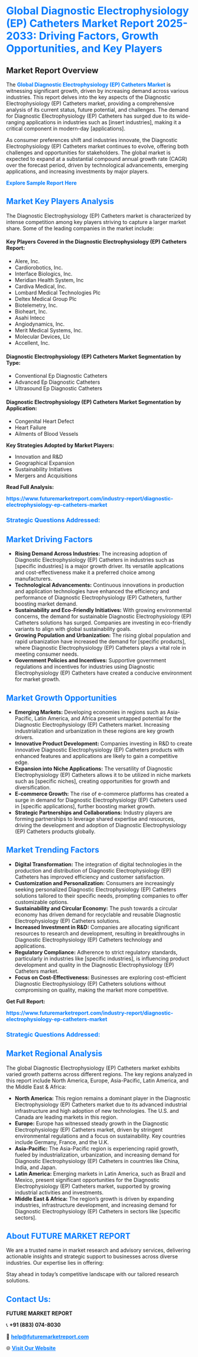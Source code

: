 <h1 style="color: #007BFF;">Global Diagnostic Electrophysiology (EP) Catheters Market Report 2025-2033: Driving Factors, Growth Opportunities, and Key Players</h1>

<section id="overview">
<h2>Market Report Overview</h2>
<p>The <a href="https://www.futuremarketreport.com/industry-report/diagnostic-electrophysiology-ep-catheters-market" style="color: #007BFF; text-decoration: none;"><strong>Global Diagnostic Electrophysiology (EP) Catheters Market</strong></a> is witnessing significant growth, driven by increasing demand across various industries. This report delves into the key aspects of the Diagnostic Electrophysiology (EP) Catheters market, providing a comprehensive analysis of its current status, future potential, and challenges. The demand for Diagnostic Electrophysiology (EP) Catheters has surged due to its wide-ranging applications in industries such as [insert industries], making it a critical component in modern-day [applications].</p>
<p>As consumer preferences shift and industries innovate, the Diagnostic Electrophysiology (EP) Catheters market continues to evolve, offering both challenges and opportunities for stakeholders. The global market is expected to expand at a substantial compound annual growth rate (CAGR) over the forecast period, driven by technological advancements, emerging applications, and increasing investments by major players.</p>
</section>

<section id="overview">
<p><a href="https://www.futuremarketreport.com/request-sample/reportId=54212" style="color: #007BFF; text-decoration: none;"><strong>Explore Sample Report Here</strong></a></p>
</section>

<section id="key-players">
<h2 style="color: #007BFF;">Market Key Players Analysis</h2>
<p>The Diagnostic Electrophysiology (EP) Catheters market is characterized by intense competition among key players striving to capture a larger market share. Some of the leading companies in the market include:</p>
<h4>Key Players Covered in the Diagnostic Electrophysiology (EP) Catheters Report:</h4>
<ul><li>Alere, Inc.</li><li>Cardiorobotics, Inc.</li><li>Interface Biologics, Inc.</li><li>Meridian Health System, Inc</li><li>Cardiva Medical, Inc.</li><li>Lombard Medical Technologies Plc</li><li>Deltex Medical Group Plc</li><li>Biotelemetry, Inc.</li><li>Bioheart, Inc.</li><li>Asahi Intecc</li><li>Angiodynamics, Inc.</li><li>Merit Medical Systems, Inc.</li><li>Molecular Devices, Llc</li><li>Accellent, Inc.</li></ul>
<h4>Diagnostic Electrophysiology (EP) Catheters Market Segmentation by Type:</h4>
<ul><li>Conventional Ep Diagnostic Catheters</li><li>Advanced Ep Diagnostic Catheters</li><li>Ultrasound Ep Diagnostic Catheters</li></ul>

<h4>Diagnostic Electrophysiology (EP) Catheters Market Segmentation by Application:</h4>
<ul><li>Congenital Heart Defect</li><li>Heart Failure</li><li>Ailments of Blood Vessels</li></ul>
<p><strong>Key Strategies Adopted by Market Players:</strong></p>
<ul>
<li>Innovation and R&D</li>
<li>Geographical Expansion</li>
<li>Sustainability Initiatives</li>
<li>Mergers and Acquisitions</li>
</ul>
</section>

<section>
<p><strong>Read Full Analysis: </strong></p><a href="https://www.futuremarketreport.com/industry-report/diagnostic-electrophysiology-ep-catheters-market" style="color: #007BFF; text-decoration: none;"><strong>https://www.futuremarketreport.com/industry-report/diagnostic-electrophysiology-ep-catheters-market</strong></a>
<h3 style="color: #007BFF;">Strategic Questions Addressed:</h3>
</section>

<section id="driving-factors">
<h2 style="color: #007BFF;">Market Driving Factors</h2>
<ul>
<li><strong>Rising Demand Across Industries:</strong> The increasing adoption of Diagnostic Electrophysiology (EP) Catheters in industries such as [specific industries] is a major growth driver. Its versatile applications and cost-effectiveness make it a preferred choice among manufacturers.</li>
<li><strong>Technological Advancements:</strong> Continuous innovations in production and application technologies have enhanced the efficiency and performance of Diagnostic Electrophysiology (EP) Catheters, further boosting market demand.</li>
<li><strong>Sustainability and Eco-Friendly Initiatives:</strong> With growing environmental concerns, the demand for sustainable Diagnostic Electrophysiology (EP) Catheters solutions has surged. Companies are investing in eco-friendly variants to align with global sustainability goals.</li>
<li><strong>Growing Population and Urbanization:</strong> The rising global population and rapid urbanization have increased the demand for [specific products], where Diagnostic Electrophysiology (EP) Catheters plays a vital role in meeting consumer needs.</li>
<li><strong>Government Policies and Incentives:</strong> Supportive government regulations and incentives for industries using Diagnostic Electrophysiology (EP) Catheters have created a conducive environment for market growth.</li>
</ul>
</section>

<section id="growth-opportunities">
<h2 style="color: #007BFF;">Market Growth Opportunities</h2>
<ul>
<li><strong>Emerging Markets:</strong> Developing economies in regions such as Asia-Pacific, Latin America, and Africa present untapped potential for the Diagnostic Electrophysiology (EP) Catheters market. Increasing industrialization and urbanization in these regions are key growth drivers.</li>
<li><strong>Innovative Product Development:</strong> Companies investing in R&D to create innovative Diagnostic Electrophysiology (EP) Catheters products with enhanced features and applications are likely to gain a competitive edge.</li>
<li><strong>Expansion into Niche Applications:</strong> The versatility of Diagnostic Electrophysiology (EP) Catheters allows it to be utilized in niche markets such as [specific niches], creating opportunities for growth and diversification.</li>
<li><strong>E-commerce Growth:</strong> The rise of e-commerce platforms has created a surge in demand for Diagnostic Electrophysiology (EP) Catheters used in [specific applications], further boosting market growth.</li>
<li><strong>Strategic Partnerships and Collaborations:</strong> Industry players are forming partnerships to leverage shared expertise and resources, driving the development and adoption of Diagnostic Electrophysiology (EP) Catheters products globally.</li>
</ul>
</section>

<section id="trending-factors">
<h2 style="color: #007BFF;">Market Trending Factors</h2>
<ul>
<li><strong>Digital Transformation:</strong> The integration of digital technologies in the production and distribution of Diagnostic Electrophysiology (EP) Catheters has improved efficiency and customer satisfaction.</li>
<li><strong>Customization and Personalization:</strong> Consumers are increasingly seeking personalized Diagnostic Electrophysiology (EP) Catheters solutions tailored to their specific needs, prompting companies to offer customizable options.</li>
<li><strong>Sustainability and Circular Economy:</strong> The push towards a circular economy has driven demand for recyclable and reusable Diagnostic Electrophysiology (EP) Catheters solutions.</li>
<li><strong>Increased Investment in R&D:</strong> Companies are allocating significant resources to research and development, resulting in breakthroughs in Diagnostic Electrophysiology (EP) Catheters technology and applications.</li>
<li><strong>Regulatory Compliance:</strong> Adherence to strict regulatory standards, particularly in industries like [specific industries], is influencing product development and quality in the Diagnostic Electrophysiology (EP) Catheters market.</li>
<li><strong>Focus on Cost-Effectiveness:</strong> Businesses are exploring cost-efficient Diagnostic Electrophysiology (EP) Catheters solutions without compromising on quality, making the market more competitive.</li>
</ul>
</section>

<section>
<p><strong>Get Full Report: </strong></p><a href="https://www.futuremarketreport.com/industry-report/diagnostic-electrophysiology-ep-catheters-market" style="color: #007BFF; text-decoration: none;"><strong>https://www.futuremarketreport.com/industry-report/diagnostic-electrophysiology-ep-catheters-market</strong></a>
<h3 style="color: #007BFF;">Strategic Questions Addressed:</h3>
</section>


<section id="regional-analysis">
<h2 style="color: #007BFF;">Market Regional Analysis</h2>
<p>The global Diagnostic Electrophysiology (EP) Catheters market exhibits varied growth patterns across different regions. The key regions analyzed in this report include North America, Europe, Asia-Pacific, Latin America, and the Middle East & Africa:</p>
<ul>
<li><strong>North America:</strong> This region remains a dominant player in the Diagnostic Electrophysiology (EP) Catheters market due to its advanced industrial infrastructure and high adoption of new technologies. The U.S. and Canada are leading markets in this region.</li>
<li><strong>Europe:</strong> Europe has witnessed steady growth in the Diagnostic Electrophysiology (EP) Catheters market, driven by stringent environmental regulations and a focus on sustainability. Key countries include Germany, France, and the U.K.</li>
<li><strong>Asia-Pacific:</strong> The Asia-Pacific region is experiencing rapid growth, fueled by industrialization, urbanization, and increasing demand for Diagnostic Electrophysiology (EP) Catheters in countries like China, India, and Japan.</li>
<li><strong>Latin America:</strong> Emerging markets in Latin America, such as Brazil and Mexico, present significant opportunities for the Diagnostic Electrophysiology (EP) Catheters market, supported by growing industrial activities and investments.</li>
<li><strong>Middle East & Africa:</strong> The region’s growth is driven by expanding industries, infrastructure development, and increasing demand for Diagnostic Electrophysiology (EP) Catheters in sectors like [specific sectors].</li>
</ul>
</section>

<footer>
<h2 style="color: #007BFF;">About FUTURE MARKET REPORT</h2>
<p>We are a trusted name in market research and advisory services, delivering actionable insights and strategic support to businesses across diverse industries. Our expertise lies in offering:</p>

<p>Stay ahead in today’s competitive landscape with our tailored research solutions.</p>

<h2 style="color: #007BFF;">Contact Us:</h2>
<p><strong>FUTURE MARKET REPORT</strong></p>
<p>📞 <strong>+91 (883) 074-8030</strong></p>
<p>📧 <strong><a href="mailto:help@futuremarketreport.com" style="color: #007BFF;">help@futuremarketreport.com</a></strong></p>
<p>🌐 <strong><a href="https://www.futuremarketreport.com/" style="color: #007BFF;">Visit Our Website</a></strong></p>
</footer>